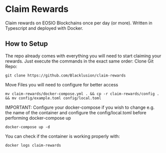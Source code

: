 # Claim Rewards 

Claim rewards on EOSIO Blockchains once per day (or more). Written in Typescript and deployed with Docker.

## How to Setup
The repo already comes with everything you will need to start claiming your rewards. Just execute the commands in the exact same order:
Clone Git Repo:

```git clone https://github.com/Blacklusion/claim-rewards```

Move Files you will need to configure for better access

```mv claim-rewards/docker-compose.yml . && cp -r claim-rewards/config . && mv config/example.toml config/local.toml```

IMPORTANT: Configure your docker-compose if you wish to change e.g. the name of the container and configure the config/local.toml before performing docker-compose up

```docker-compose up -d```

You can check if the container is working properly with:

```docker logs claim-rewards```